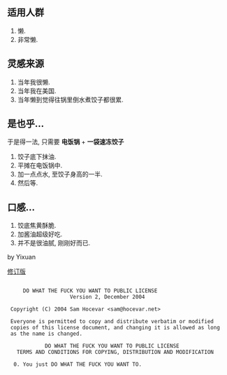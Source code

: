 ## 适用人群
1. 懒.
2. 非常懒.

## 灵感来源
1. 当年我很懒.
2. 当年我在美国.
3. 当年懒到觉得往锅里倒水煮饺子都很累.

## 是也乎...
于是得一法, 只需要 **电饭锅** + **一袋速冻饺子**
1. 饺子底下抹油.
2. 平摊在电饭锅中.
3. 加一点点水, 至饺子身高的一半.
4. 然后等.

## 口感...
1. 饺底焦黄酥脆.
2. 加酱油超级好吃.
3. 并不是很油腻, 刚刚好而已.


by Yixuan 

[修订版](http://yixuan.li/yixuan/2015/11/23/friedDumpling/)

```

     DO WHAT THE FUCK YOU WANT TO PUBLIC LICENSE 
                    Version 2, December 2004 

 Copyright (C) 2004 Sam Hocevar <sam@hocevar.net> 

 Everyone is permitted to copy and distribute verbatim or modified 
 copies of this license document, and changing it is allowed as long 
 as the name is changed. 

            DO WHAT THE FUCK YOU WANT TO PUBLIC LICENSE 
   TERMS AND CONDITIONS FOR COPYING, DISTRIBUTION AND MODIFICATION 

  0. You just DO WHAT THE FUCK YOU WANT TO.
  
  ```
